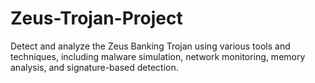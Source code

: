 # Zeus-Trojan-Project
 Detect and analyze the Zeus Banking Trojan using various tools and techniques, including malware simulation, network monitoring, memory analysis, and signature-based detection.
